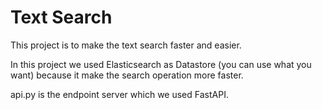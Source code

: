# Text Search
This project is to make the text search faster and easier.

In this project we used Elasticsearch as Datastore (you can use what you want) because it make the search operation more faster.

api.py is the endpoint server which we used FastAPI.
